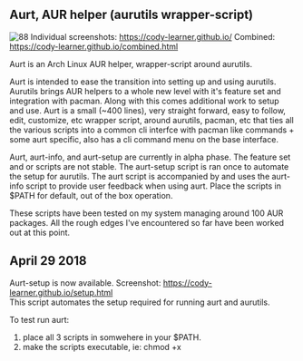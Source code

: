 ## Aurt, AUR helper (aurutils wrapper-script)
![88](https://user-images.githubusercontent.com/36802396/38223526-3c488eae-36a0-11e8-96db-8bdf152fc05b.png)
Individual screenshots: https://cody-learner.github.io/
Combined: https://cody-learner.github.io/combined.html

Aurt is an Arch Linux AUR helper, wrapper-script around aurutils.

Aurt is intended to ease the transition into setting up and using aurutils. Aurutils brings AUR helpers to a whole new level with it's feature set and integration with pacman. Along with this comes additional work to setup and use. Aurt is a small (~400 lines), very straight forward, easy to follow, edit, customize, etc wrapper script, around aurutils, pacman, etc that ties all the various scripts into a common cli interfce with pacman like commands + some aurt specific, also has a cli command menu on the base interface.


Aurt, aurt-info, and aurt-setup are currently in alpha phase. The feature set and or scripts are not stable. The aurt-setup script is ran once to automate the setup for aurutils. The aurt script is accompanied by and uses the aurt-info script to provide user feedback when using aurt. Place the scripts in $PATH for default, out of the box operation.

These scripts have been tested on my system managing around 100 AUR packages. All the rough edges I've encountered so far have been worked out at this point.

## April 29 2018 
Aurt-setup is now available. Screenshot: https://cody-learner.github.io/setup.html<br>
This script automates the setup required for running aurt and aurutils.<br>

To test run aurt:<br>
1) place all 3 scripts in somwehere in your $PATH.<br>
2) make the scripts executable, ie: chmod +x <script><br>
3) run aurt-setup as user (will prompt for password via sudo)<br>
4) run aurt as user<br>

Aurt-setup checks for dependencies, builds and/or installs them if needed, sets up a local aur repo in /var/cache/pacman/aur/, syncs the new aur repo, updates the system.<br>


## Setup an Arch systemd-nspawn container for testing aurt. (takes ~ 5 min)
Source: https://wiki.archlinux.org/index.php/Systemd-nspawn
```
1) Update system, install arch-install-scripts
$ sudo pacman -Syu
$ sudo pacman -S arch-install-scripts

2) Create container dir.
$ mkdir ~/Container/container1

3) Install Arch base, sudo, and git minus kernel, etc in container1
$ sudo pacstrap -i -c ~/Container/container1 base sudo git --ignore linux

4) When install is finished, switch to root and boot into the container:
$ su
# systemd-nspawn -b -D /home/$USER/Container/container1

5) Log in as root with no password

6) Set root password: 
# passwd

7) Setup user cody:
# useradd -m -g users -G wheel,power,storage -s /bin/bash cody

8) Set cody password:
# passwd cody

9) Setup sudo:
# EDITOR=nano visudo
Uncomment the following line and save edit:
# %wheel ALL=(ALL) ALL

10) Switch to user cody and change to home dir:
$ su cody
$ cd

11) Git clone the aurt repo:
$ git clone https://github.com/Cody-Learner/aurt.aurutils.based.git
$ mkdir bin
$ cp  -p aurt.aurutils.based/aurt* bin

12) Make scripts executable:
$ chmod +x bin/*

13) Set path to include ~/bin
$ export PATH=$PATH:$HOME/bin

14) Run aurt-setup:
$ aurt-setup

15) Run aurt for menu:
$ aurt
```
![88](https://user-images.githubusercontent.com/36802396/38223526-3c488eae-36a0-11e8-96db-8bdf152fc05b.png)
Reinstall cower and aurutils inside the container with aurt as a test and so they get registered in the local aur repo.<br>
Hit the [F10] key to escape midnight commander after reading, editing AUR package files.<br>

The container can be powered off by running poweroff from within the container.<br>
$ sudo poweroff

I copied my ~/Container contents to /var/lib/machines/ and created a custom tar'd container clone after working with systemd containers a bit.<br>

See 'man systemd-nspawn', 'man machinectl' and the Arch wiki link above for more info.

ENJOY!<br>




## Notes:

For testing aurt and aurt-info, either set up per specs below or edit the script to your setup.

My setup for aurt:

Pacman local AUR repo                  : /var/cache/pacman/aur/

Pacman local AUR database also setup in: /var/cache/pacman/aur/

The following should be present in /var/cache/pacman/aur after setup.
```
$ ls -go /var/cache/pacman/aur | awk '/aur[.db|.files]/ {print $7" "$8" "$9}'

aur.db -> aur.db.tar
aur.db.tar  
aur.files -> aur.files.tar
aur.files.tar
```

I have the following set in the aurt script to change the default settings in aursync to use mc (midnight commander file manager) rather than vifm, and change the destination directory.

```
export PAGER=mc
export AURDEST=/home/cody/z-AUR-Aurt.git/
```



Pacman local AUR repo config file: /etc/aurt.conf

```
#
# /etc/aurt.conf
#
#
# [default options]
# The following paths are commented out with their default values listed.
# If you wish to use different paths, uncomment and update the paths.
# RootDir     = /
# DBPath      = /var/lib/pacman/
# CacheDir    = /var/cache/pacman/pkg/
# LogFile     = /var/log/pacman.log
# GPGDir      = /etc/pacman.d/gnupg/
# HookDir     = /etc/pacman.d/hooks/
# HoldPkg     = pacman glibc
# XferCommand = /usr/bin/curl -C - -f %u > %o
# XferCommand = /usr/bin/wget --passive-ftp -c -O %o %u
# CleanMethod = KeepInstalled
# UseDelta    = 0.7


# Put custom config options below this line.

[options]
CacheDir    = /var/cache/pacman/aur
CleanMethod = KeepInstalled


[aur]
SigLevel = Optional TrustAll
Server = file:///var/cache/pacman/aur


```


Pacman config. Just need to add the path to aurt.conf below the last official repo you have enabled per below.

```
#
# /etc/pacman.conf
#
# See the pacman.conf(5) manpage for option and repository directives

#
# GENERAL OPTIONS
#
[options]
# The following paths are commented out with their default values listed.
# If you wish to use different paths, uncomment and update the paths.
#RootDir     = /
#DBPath      = /var/lib/pacman/
CacheDir    = /var/cache/pacman/pkg/
#LogFile     = /var/log/pacman.log
#GPGDir      = /etc/pacman.d/gnupg/
#HookDir     = /etc/pacman.d/hooks/
HoldPkg     = pacman glibc
#XferCommand = /usr/bin/curl -C - -f %u > %o
#XferCommand = /usr/bin/wget --passive-ftp -c -O %o %u
#CleanMethod = KeepInstalled
#UseDelta    = 0.7
Architecture = auto

# Pacman won't upgrade packages listed in IgnorePkg and members of IgnoreGroup
IgnorePkg   =
#IgnoreGroup =

NoUpgrade   =
#NoExtract   =

# Misc options
#UseSyslog
#Color
#TotalDownload
CheckSpace
#VerbosePkgLists

# By default, pacman accepts packages signed by keys that its local keyring
# trusts (see pacman-key and its man page), as well as unsigned packages.
SigLevel    = Required DatabaseOptional
LocalFileSigLevel = Optional
#RemoteFileSigLevel = Required

# NOTE: You must run `pacman-key --init` before first using pacman; the local
# keyring can then be populated with the keys of all official Arch Linux
# packagers with `pacman-key --populate archlinux`.

#
# REPOSITORIES
#   - can be defined here or included from another file
#   - pacman will search repositories in the order defined here
#   - local/custom mirrors can be added here or in separate files
#   - repositories listed first will take precedence when packages
#     have identical names, regardless of version number
#   - URLs will have $repo replaced by the name of the current repo
#   - URLs will have $arch replaced by the name of the architecture
#
# Repository entries are of the format:
#       [repo-name]
#       Server = ServerName
#       Include = IncludePath
#
# The header [repo-name] is crucial - it must be present and
# uncommented to enable the repo.
#

# The testing repositories are disabled by default. To enable, uncomment the
# repo name header and Include lines. You can add preferred servers immediately
# after the header, and they will be used before the default mirrors.

#[testing]
#Include = /etc/pacman.d/mirrorlist

[core]
Include = /etc/pacman.d/mirrorlist

[extra]
Include = /etc/pacman.d/mirrorlist

#[community-testing]
#Include = /etc/pacman.d/mirrorlist

[community]
Include = /etc/pacman.d/mirrorlist


# Path to aurt.conf
Include = /etc/aurt.conf

```

As soon as aurt and aurt-info become feature stable, I'll begin working on a generic configuration script to set up the basics required for aurutils usage.<br>
